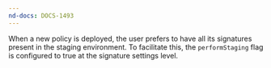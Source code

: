 ```yaml
---
nd-docs: DOCS-1493
---
```


When a new policy is deployed, the user prefers to have all its signatures present in the staging environment. To facilitate this, the `performStaging` flag is configured to true at the signature settings level.